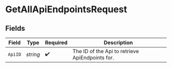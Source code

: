 # GetAllApiEndpointsRequest


## Fields

| Field                                           | Type                                            | Required                                        | Description                                     |
| ----------------------------------------------- | ----------------------------------------------- | ----------------------------------------------- | ----------------------------------------------- |
| `ApiID`                                         | *string*                                        | :heavy_check_mark:                              | The ID of the Api to retrieve ApiEndpoints for. |